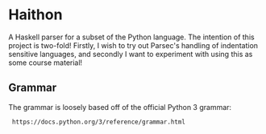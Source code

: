 Haithon
=======

A Haskell parser for a subset of the Python language. The intention of this project is two-fold! Firstly, I wish to try out Parsec's handling of indentation sensitive languages, and secondly I want to experiment with using this as some course material!

Grammar
-------

The grammar is loosely based off of the official Python 3 grammar:

     https://docs.python.org/3/reference/grammar.html
